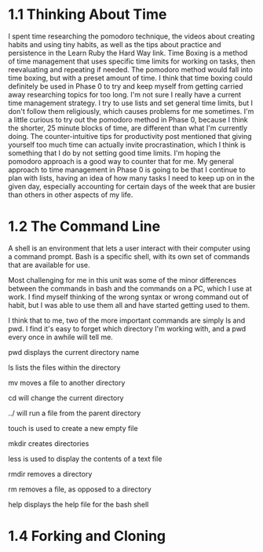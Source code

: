 # 1.1 Thinking About Time

I spent time researching the pomodoro technique, the videos about creating habits and using tiny habits, as well as the tips about practice and persistence in the Learn Ruby the Hard Way link.  Time Boxing is a method of time management that uses specific time limits for working on tasks, then reevaluating and repeating if needed.  The pomodoro method would fall into time boxing, but with a preset amount of time.  I think that time boxing could definitely be used in Phase 0 to try and keep myself from getting carried away researching topics for too long.  I'm not sure I really have a current time management strategy.  I try to use lists and set general time limits, but I don't follow them religiously, which causes problems for me sometimes.  I'm a little curious to try out the pomodoro method in Phase 0, because I think the shorter, 25 minute blocks of time, are different than what I'm currently doing.  The counter-intuitive tips for productivity post mentioned that giving yourself too much time can actually invite procrastination, which I think is something that I do by not setting good time limits.  I'm hoping the pomodoro approach is a good way to counter that for me.  My general approach to time management in Phase 0 is going to be that I continue to plan with lists, having an idea of how many tasks I need to keep up on in the given day, especially accounting for certain days of the week that are busier than others in other aspects of my life.

# 1.2 The Command Line

A shell is an environment that lets a user interact with their computer using a command prompt.  Bash is a specific shell, with its own set of commands that are available for use.

Most challenging for me in this unit was some of the minor differences between the commands in bash and the commands on a PC, which I use at work.  I find myself thinking of the wrong syntax or wrong command out of habit, but I was able to use them all and have started getting used to them.

I think that to me, two of the more important commands are simply ls and pwd.  I find it's easy to forget which directory I'm working with, and a pwd every once in awhile will tell me.

pwd displays the current directory name

ls lists the files within the directory

mv moves a file to another directory

cd will change the current directory

../ will run a file from the parent directory

touch is used to create a new empty file

mkdir creates directories

less is used to display the contents of a text file

rmdir removes a directory

rm removes a file, as opposed to a directory

help displays the help file for the bash shell

# 1.4 Forking and Cloning

